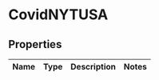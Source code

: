# CovidNYTUSA

## Properties
Name | Type | Description | Notes
------------ | ------------- | ------------- | -------------

